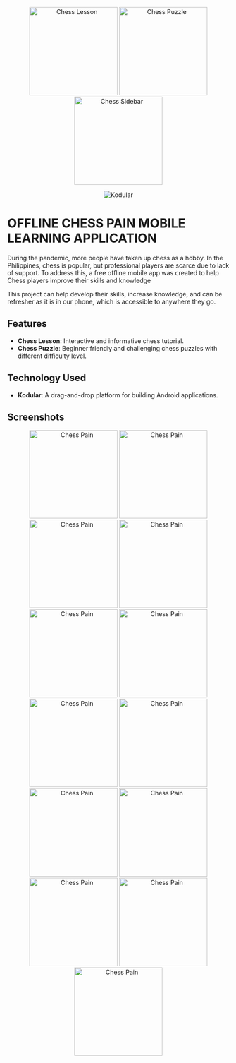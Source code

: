 <p align="center">
    <img src="https://github.com/carljosephsalac/chess-pain/blob/main/screenshots/Screenshot_20240829-165653.jpg" width="200" alt="Chess Lesson">
    <img src="https://github.com/carljosephsalac/chess-pain/blob/main/screenshots/Screenshot_20240829-165700.jpg" width="200" alt="Chess Puzzle">
    <img src="https://github.com/carljosephsalac/chess-pain/blob/main/screenshots/Screenshot_20240829-165711.jpg" width="200" alt="Chess Sidebar">
</p>

<p align="center">
    <img src="https://img.shields.io/badge/KODULAR-rgb(103%2C%2058%2C%20183)?logo=konva&logoColor=white" alt="Kodular">
</p>

# OFFLINE CHESS PAIN MOBILE LEARNING APPLICATION

During the pandemic, more people have taken up chess as a hobby. In the Philippines, chess is popular, but professional players are scarce due to lack of support. To address this, a free offline mobile app was created to help Chess players improve their skills and knowledge

This project can help develop their skills, increase knowledge, and can be refresher as it is in our phone, which is accessible to anywhere they go.

## Features

- **Chess Lesson**: Interactive and informative chess tutorial.
- **Chess Puzzle**: Beginner friendly and challenging chess puzzles with different difficulty level.
  
## Technology Used

- **Kodular**: A drag-and-drop platform for building Android applications.

## Screenshots
<p align="center">
    <img src="https://github.com/carljosephsalac/chess-pain/blob/main/screenshots/Screenshot_20240829-174730.jpg" width="200" alt="Chess Pain">
    <img src="https://github.com/carljosephsalac/chess-pain/blob/main/screenshots/Screenshot_20240829-165653.jpg" width="200" alt="Chess Pain">
    <img src="https://github.com/carljosephsalac/chess-pain/blob/main/screenshots/Screenshot_20240829-174750.jpg" width="200" alt="Chess Pain">
    <img src="https://github.com/carljosephsalac/chess-pain/blob/main/screenshots/Screenshot_20240829-174804.jpg" width="200" alt="Chess Pain">
    <img src="https://github.com/carljosephsalac/chess-pain/blob/main/screenshots/Screenshot_20240829-174900.jpg" width="200" alt="Chess Pain">
    <img src="https://github.com/carljosephsalac/chess-pain/blob/main/screenshots/Screenshot_20240829-174914.jpg" width="200" alt="Chess Pain">
    <img src="https://github.com/carljosephsalac/chess-pain/blob/main/screenshots/Screenshot_20240829-175007.jpg" width="200" alt="Chess Pain">
    <img src="https://github.com/carljosephsalac/chess-pain/blob/main/screenshots/Screenshot_20240829-165700.jpg" width="200" alt="Chess Pain">
    <img src="https://github.com/carljosephsalac/chess-pain/blob/main/screenshots/Screenshot_20240829-175041.jpg" width="200" alt="Chess Pain">
    <img src="https://github.com/carljosephsalac/chess-pain/blob/main/screenshots/Screenshot_20240829-165711.jpg" width="200" alt="Chess Pain">
    <img src="https://github.com/carljosephsalac/chess-pain/blob/main/screenshots/Screenshot_20240829-175423.jpg" width="200" alt="Chess Pain">
    <img src="https://github.com/carljosephsalac/chess-pain/blob/main/screenshots/Screenshot_20240829-175439.jpg" width="200" alt="Chess Pain">
    <img src="https://github.com/carljosephsalac/chess-pain/blob/main/screenshots/Screenshot_20240829-175444.jpg" width="200" alt="Chess Pain">
  
    
    
</p>
